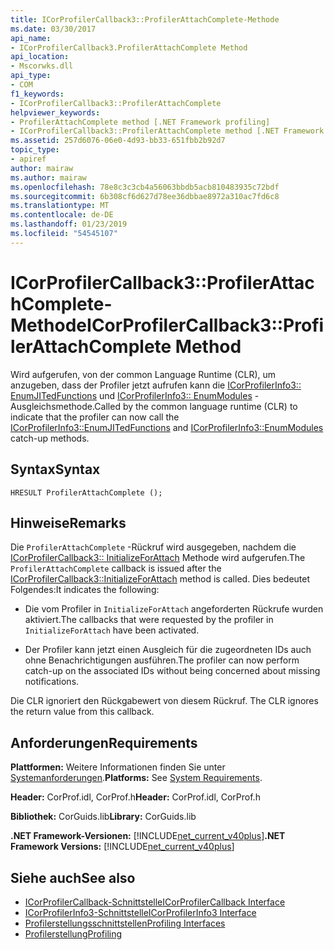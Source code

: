 ```yaml
---
title: ICorProfilerCallback3::ProfilerAttachComplete-Methode
ms.date: 03/30/2017
api_name:
- ICorProfilerCallback3.ProfilerAttachComplete Method
api_location:
- Mscorwks.dll
api_type:
- COM
f1_keywords:
- ICorProfilerCallback3::ProfilerAttachComplete
helpviewer_keywords:
- ProfilerAttachComplete method [.NET Framework profiling]
- ICorProfilerCallback3::ProfilerAttachComplete method [.NET Framework profiling]
ms.assetid: 257d6076-06e0-4d93-bb33-651fbb2b92d7
topic_type:
- apiref
author: mairaw
ms.author: mairaw
ms.openlocfilehash: 78e8c3c3cb4a56063bbdb5acb810483935c72bdf
ms.sourcegitcommit: 6b308cf6d627d78ee36dbbae8972a310ac7fd6c8
ms.translationtype: MT
ms.contentlocale: de-DE
ms.lasthandoff: 01/23/2019
ms.locfileid: "54545107"
---
```

# <a name="icorprofilercallback3profilerattachcomplete-method"></a><span data-ttu-id="e3539-102">ICorProfilerCallback3::ProfilerAttachComplete-Methode</span><span class="sxs-lookup"><span data-stu-id="e3539-102">ICorProfilerCallback3::ProfilerAttachComplete Method</span></span>
<span data-ttu-id="e3539-103">Wird aufgerufen, von der common Language Runtime (CLR), um anzugeben, dass der Profiler jetzt aufrufen kann die [ICorProfilerInfo3:: EnumJITedFunctions](../../../../docs/framework/unmanaged-api/profiling/icorprofilerinfo3-enumjitedfunctions-method.md) und [ICorProfilerInfo3:: EnumModules](../../../../docs/framework/unmanaged-api/profiling/icorprofilerinfo3-enummodules-method.md) -Ausgleichsmethode.</span><span class="sxs-lookup"><span data-stu-id="e3539-103">Called by the common language runtime (CLR) to indicate that the profiler can now call the [ICorProfilerInfo3::EnumJITedFunctions](../../../../docs/framework/unmanaged-api/profiling/icorprofilerinfo3-enumjitedfunctions-method.md) and [ICorProfilerInfo3::EnumModules](../../../../docs/framework/unmanaged-api/profiling/icorprofilerinfo3-enummodules-method.md) catch-up methods.</span></span>  
  
## <a name="syntax"></a><span data-ttu-id="e3539-104">Syntax</span><span class="sxs-lookup"><span data-stu-id="e3539-104">Syntax</span></span>  
  
```  
HRESULT ProfilerAttachComplete ();  
```  
  
## <a name="remarks"></a><span data-ttu-id="e3539-105">Hinweise</span><span class="sxs-lookup"><span data-stu-id="e3539-105">Remarks</span></span>  
 <span data-ttu-id="e3539-106">Die `ProfilerAttachComplete` -Rückruf wird ausgegeben, nachdem die [ICorProfilerCallback3:: InitializeForAttach](../../../../docs/framework/unmanaged-api/profiling/icorprofilercallback3-initializeforattach-method.md) Methode wird aufgerufen.</span><span class="sxs-lookup"><span data-stu-id="e3539-106">The `ProfilerAttachComplete` callback is issued after the [ICorProfilerCallback3::InitializeForAttach](../../../../docs/framework/unmanaged-api/profiling/icorprofilercallback3-initializeforattach-method.md) method is called.</span></span> <span data-ttu-id="e3539-107">Dies bedeutet Folgendes:</span><span class="sxs-lookup"><span data-stu-id="e3539-107">It indicates the following:</span></span>  
  
-   <span data-ttu-id="e3539-108">Die vom Profiler in `InitializeForAttach` angeforderten Rückrufe wurden aktiviert.</span><span class="sxs-lookup"><span data-stu-id="e3539-108">The callbacks that were requested by the profiler in `InitializeForAttach` have been activated.</span></span>  
  
-   <span data-ttu-id="e3539-109">Der Profiler kann jetzt einen Ausgleich für die zugeordneten IDs auch ohne Benachrichtigungen ausführen.</span><span class="sxs-lookup"><span data-stu-id="e3539-109">The profiler can now perform catch-up on the associated IDs without being concerned about missing notifications.</span></span>  
  
 <span data-ttu-id="e3539-110">Die CLR ignoriert den Rückgabewert von diesem Rückruf. </span><span class="sxs-lookup"><span data-stu-id="e3539-110">The CLR ignores the return value from this callback.</span></span>  
  
## <a name="requirements"></a><span data-ttu-id="e3539-111">Anforderungen</span><span class="sxs-lookup"><span data-stu-id="e3539-111">Requirements</span></span>  
 <span data-ttu-id="e3539-112">**Plattformen:** Weitere Informationen finden Sie unter [Systemanforderungen](../../../../docs/framework/get-started/system-requirements.md).</span><span class="sxs-lookup"><span data-stu-id="e3539-112">**Platforms:** See [System Requirements](../../../../docs/framework/get-started/system-requirements.md).</span></span>  
  
 <span data-ttu-id="e3539-113">**Header:** CorProf.idl, CorProf.h</span><span class="sxs-lookup"><span data-stu-id="e3539-113">**Header:** CorProf.idl, CorProf.h</span></span>  
  
 <span data-ttu-id="e3539-114">**Bibliothek:** CorGuids.lib</span><span class="sxs-lookup"><span data-stu-id="e3539-114">**Library:** CorGuids.lib</span></span>  
  
 <span data-ttu-id="e3539-115">**.NET Framework-Versionen:** [!INCLUDE[net_current_v40plus](../../../../includes/net-current-v40plus-md.md)]</span><span class="sxs-lookup"><span data-stu-id="e3539-115">**.NET Framework Versions:** [!INCLUDE[net_current_v40plus](../../../../includes/net-current-v40plus-md.md)]</span></span>  
  
## <a name="see-also"></a><span data-ttu-id="e3539-116">Siehe auch</span><span class="sxs-lookup"><span data-stu-id="e3539-116">See also</span></span>
- [<span data-ttu-id="e3539-117">ICorProfilerCallback-Schnittstelle</span><span class="sxs-lookup"><span data-stu-id="e3539-117">ICorProfilerCallback Interface</span></span>](../../../../docs/framework/unmanaged-api/profiling/icorprofilercallback-interface.md)
- [<span data-ttu-id="e3539-118">ICorProfilerInfo3-Schnittstelle</span><span class="sxs-lookup"><span data-stu-id="e3539-118">ICorProfilerInfo3 Interface</span></span>](../../../../docs/framework/unmanaged-api/profiling/icorprofilerinfo3-interface.md)
- [<span data-ttu-id="e3539-119">Profilerstellungsschnittstellen</span><span class="sxs-lookup"><span data-stu-id="e3539-119">Profiling Interfaces</span></span>](../../../../docs/framework/unmanaged-api/profiling/profiling-interfaces.md)
- [<span data-ttu-id="e3539-120">Profilerstellung</span><span class="sxs-lookup"><span data-stu-id="e3539-120">Profiling</span></span>](../../../../docs/framework/unmanaged-api/profiling/index.md)
